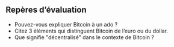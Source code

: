 ## Repères d’évaluation

- Pouvez-vous expliquer Bitcoin à un ado ?
- Citez 3 éléments qui distinguent Bitcoin de l’euro ou du dollar.
- Que signifie "décentralisé" dans le contexte de Bitcoin ?
